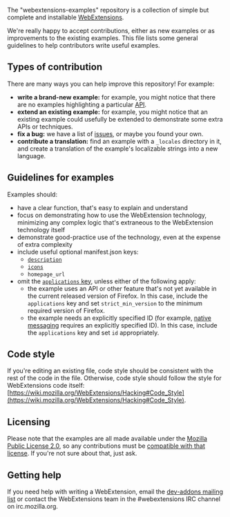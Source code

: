 
The "webextensions-examples" repository is a collection of simple but complete
and installable
[WebExtensions](https://developer.mozilla.org/en-US/Add-ons/WebExtensions).

We're really happy to accept contributions, either as new examples or as
improvements to the existing examples. This file lists some general guidelines
to help contributors write useful examples.

## Types of contribution

There are many ways you can help improve this repository! For example:

* **write a brand-new example:** for example, you might notice that there are no
examples highlighting a particular [API](https://developer.mozilla.org/en-US/Add-ons/WebExtensions/API).
* **extend an existing example:** for example,
you might notice that an existing example could usefully be extended to demonstrate some extra APIs or techniques.
* **fix a bug:** we have a list of [issues](https://github.com/mdn/webextensions-examples/issues),
or maybe you found your own.
* **contribute a translation:** find an example with a `_locales` directory in
it, and create a translation of the example's localizable strings into a new language.

## Guidelines for examples

Examples should:

* have a clear function, that's easy to explain and understand
* focus on demonstrating how to use the WebExtension technology, minimizing any
complex logic that's extraneous to the WebExtension technology itself
* demonstrate good-practice use of the technology, even at the expense of extra
complexity
* include useful optional manifest.json keys:
    * [`description`](https://developer.mozilla.org/en-US/Add-ons/WebExtensions/manifest.json/description)
    * [`icons`](https://developer.mozilla.org/en-US/Add-ons/WebExtensions/manifest.json/icons)
    * `homepage_url`
* omit the [`applications` key](https://developer.mozilla.org/en-US/Add-ons/WebExtensions/manifest.json/applications), unless either of the following apply:
    * the example uses an API or other feature that's not yet available in the current released version of Firefox. In this case, include the `applications` key and set `strict_min_version` to the minimum required version of Firefox.
    * the example needs an explicitly specified ID (for example, [native messaging](https://developer.mozilla.org/en-US/Add-ons/WebExtensions/Native_messaging) requires an explicitly specified ID). In this case, include the `applications` key and set `id` appropriately.

## Code style

If you're editing an existing file, code style should be consistent with the rest of the code in the file. Otherwise, code style should follow the style for WebExtensions code itself: [https://wiki.mozilla.org/WebExtensions/Hacking#Code_Style](https://wiki.mozilla.org/WebExtensions/Hacking#Code_Style).

## Licensing

Please note that the examples are all made available under the
[Mozilla Public License 2.0](https://github.com/mdn/webextensions-examples/blob/master/LICENSE),
so any contributions must be
[compatible with that license](https://www.mozilla.org/en-US/MPL/license-policy/).
If you're not sure about that, just ask.

## Getting help

If you need help with writing a WebExtension, email the [dev-addons mailing list](https://mail.mozilla.org/listinfo/dev-addons) or contact the
WebExtensions team in the #webextensions IRC channel on irc.mozilla.org.

